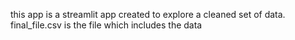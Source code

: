 this app is a streamlit app created to explore a cleaned set of data. final_file.csv is the file which includes the data
